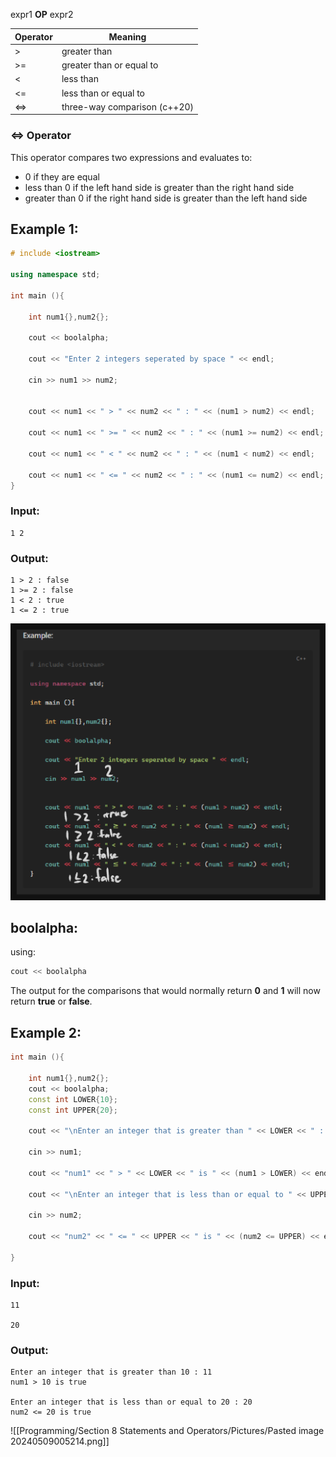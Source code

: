 expr1 **OP** expr2

| Operator | Meaning                      |
| -------- | ---------------------------- |
| >        | greater than                 |
| >=       | greater than or equal to     |
| <        | less than                    |
| <=       | less than or equal to        |
| <=>      | three-way comparison (c++20) |
### <=> Operator

This operator compares two expressions and evaluates to:

- 0 if they are equal
- less than 0 if the left hand side is greater than the right hand side
- greater than 0 if the right hand side is greater than the left hand side

## Example 1:

```cpp
# include <iostream>

using namespace std;

int main (){
    
    int num1{},num2{};
    
    cout << boolalpha;
    
    cout << "Enter 2 integers seperated by space " << endl;
    
    cin >> num1 >> num2;


    cout << num1 << " > " << num2 << " : " << (num1 > num2) << endl;
    
    cout << num1 << " >= " << num2 << " : " << (num1 >= num2) << endl;
    
    cout << num1 << " < " << num2 << " : " << (num1 < num2) << endl;
    
    cout << num1 << " <= " << num2 << " : " << (num1 <= num2) << endl;
}
```

### Input:

```
1 2
```
### Output:

```
1 > 2 : false
1 >= 2 : false
1 < 2 : true
1 <= 2 : true
```
![](Programming/Section%208%20Statements%20and%20Operators/Pictures/Section8_Figure1.png)

## boolalpha:

using:

```cpp
cout << boolalpha
```

The output for the comparisons that would normally return **0** and **1** will now return **true** or **false**.

## Example 2:

```cpp
int main (){

    int num1{},num2{};
    cout << boolalpha;
    const int LOWER{10};
    const int UPPER{20};

    cout << "\nEnter an integer that is greater than " << LOWER << " : ";

    cin >> num1;

    cout << "num1" << " > " << LOWER << " is " << (num1 > LOWER) << endl;

    cout << "\nEnter an integer that is less than or equal to " << UPPER << " : ";

    cin >> num2;

    cout << "num2" << " <= " << UPPER << " is " << (num2 <= UPPER) << endl;

}
```

### Input:

```
11

20
```
### Output:

```
Enter an integer that is greater than 10 : 11
num1 > 10 is true

Enter an integer that is less than or equal to 20 : 20
num2 <= 20 is true
```

![[Programming/Section 8 Statements and Operators/Pictures/Pasted image 20240509005214.png]]
